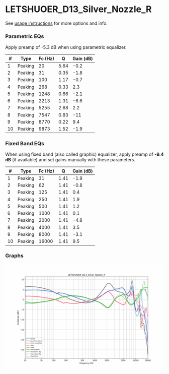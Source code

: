 # LETSHUOER_D13_Silver_Nozzle_R
See [usage instructions](https://github.com/jaakkopasanen/AutoEq#usage) for more options and info.

### Parametric EQs
Apply preamp of -5.3 dB when using parametric equalizer.

|   # | Type    |   Fc (Hz) |    Q |   Gain (dB) |
|-----|---------|-----------|------|-------------|
|   1 | Peaking |        20 | 5.64 |        -0.2 |
|   2 | Peaking |        31 | 0.35 |        -1.8 |
|   3 | Peaking |       100 | 1.17 |        -0.7 |
|   4 | Peaking |       268 | 0.33 |         2.3 |
|   5 | Peaking |      1248 | 0.66 |        -2.1 |
|   6 | Peaking |      2213 | 1.31 |        -6.6 |
|   7 | Peaking |      5255 | 2.68 |         2.2 |
|   8 | Peaking |      7547 | 0.83 |       -11   |
|   9 | Peaking |      8770 | 0.22 |         9.4 |
|  10 | Peaking |      9873 | 1.52 |        -1.9 |

### Fixed Band EQs
When using fixed band (also called graphic) equalizer, apply preamp of **-9.4 dB** (if available) and set gains manually with these parameters.

|   # | Type    |   Fc (Hz) |    Q |   Gain (dB) |
|-----|---------|-----------|------|-------------|
|   1 | Peaking |        31 | 1.41 |        -1.9 |
|   2 | Peaking |        62 | 1.41 |        -0.8 |
|   3 | Peaking |       125 | 1.41 |         0.4 |
|   4 | Peaking |       250 | 1.41 |         1.9 |
|   5 | Peaking |       500 | 1.41 |         1.2 |
|   6 | Peaking |      1000 | 1.41 |         0.1 |
|   7 | Peaking |      2000 | 1.41 |        -4.8 |
|   8 | Peaking |      4000 | 1.41 |         3.5 |
|   9 | Peaking |      8000 | 1.41 |        -3.1 |
|  10 | Peaking |     16000 | 1.41 |         9.5 |

### Graphs
![](./LETSHUOER_D13_Silver_Nozzle_R.png)
